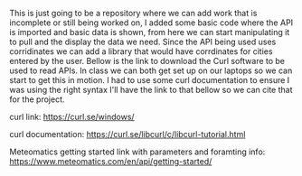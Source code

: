 This is just going to be a repository where we can add work that is incomplete or still being worked on, I added some basic code where the API is imported and basic data is shown, from here we can start manipulating it to pull and the display the data we need. Since the API
being used uses corridinates we can add a library that would have corrdinates for cities entered by the user. Bellow is the link to download the Curl software to be used to read APIs. In class we can both get set up on our laptops so we can start to get this in motion.
I had to use some curl documentation to ensure I was using the right syntax I'll have the link to that bellow so we can cite that for the project.

curl link: https://curl.se/windows/

curl documentation: https://curl.se/libcurl/c/libcurl-tutorial.html

Meteomatics getting started link with parameters and foramting info: https://www.meteomatics.com/en/api/getting-started/
